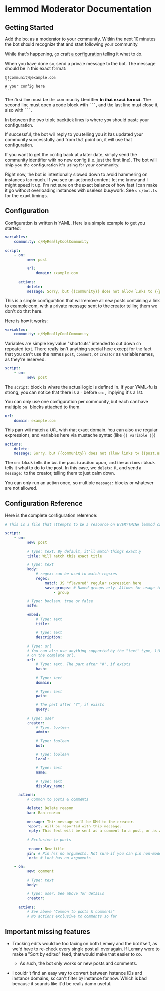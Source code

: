 # lemmod Moderator Documentation

## Getting Started

Add the bot as a moderator to your community. Within the next 10 minutes the bot
should recognize that and start following your community.

While that's happening, go craft [a configuration](#configuration) telling it
what to do.

When you have done so, send a private message to the bot. The message should be
in this exact format:

````
@!community@example.com
```
# your config here
```
````

The first line must be the community identifier **in that exact format**.
The second line must open a code block with ` ``` `, and the last line must close
it, also with ` ``` `.

In between the two triple backtick lines is where you should paste your
configuration.

If successful, the bot will reply to you telling you it has updated your community
successfully, and from that point on, it will use that configuration.

If you want to get the config back at a later date, simply send the community
identifier with no new config (i.e. just the first line). The bot will ship you
the configuration it's using for your community.

Right now, the bot is intentionally slowed down to avoid hammering on instances
too much. If you see un-actioned content, let me know and I might speed it up.
I'm not sure on the exact balance of how fast I can make it go without overloading
instances with useless busywork. See `src/bot.ts` for the exact timings.

## Configuration

Configuration is written in YAML. Here is a simple example to get you started:

```yml
variables:
    community: c/MyReallyCoolCommunity

script:
    - on:
          new: post

          url:
              domain: example.com

      actions:
          delete:
          message: Sorry, but {{community}} does not allow links to {{post.url.domain}}.
```

This is a simple configuration that will remove all new posts containing a link
to example.com, with a private message sent to the creator telling them we don't
do that here.

Here is how it works:

```yml
variables:
    community: c/MyReallyCoolCommunity
```

Variables are simple key:value "shortcuts" intended to cut down on repeated text.
There really isn't anything special here except for the fact that you can't use
the names `post`, `comment`, or `creator` as variable names, as they're reserved.

```yml
script:
    - on:
          new: post
```

The `script:` block is where the actual logic is defined in. If your YAML-fu is
strong, you can notice that there is a `-` before `on:`, implying it's a list.

You can only use one configuration per community, but each can have multiple `on:`
blocks attached to them.

```yaml
url:
    domain: example.com
```

This part will match a URL with that exact domain. You can also use regular
expressions, and variables here via mustache syntax (like `{{ variable }}`)

```yaml
actions:
    delete:
    message: Sorry, but {{community}} does not allow links to {{post.url.domain}}.
```

The `on:` block tells the bot the post to action upon, and the `actions:` block
tells it what to do to the post. In this case, we `delete:` it, and send a
`message:` to the creator, telling them to just calm down.

You can only run an action once, so multiple `message:` blocks or whatever are
not allowed.

## Configuration Reference

Here is the complete configuration reference:

```yaml
# This is a file that attempts to be a resource on EVERYTHING lemmod can do.

script:
    - on:
          new: post

          # Type: text. By default, it'll match things exactly
          title: Will match this exact title

          # Type: text
          body:
              # regex: can be used to match regexes
              regex:
                  match: JS "flavored" regular expression here
                  save_groups: # Named groups only. Allows for usage in actions later on
                      - group

          # Type: boolean. true or false
          nsfw:

          embed:
              # Type: text
              title:

              # Type: text
              description:

          # Type: url
          # You can also use anything supported by the "text" type, like regex,
          # on the complete url.
          url:
              # Type: text. The part after "#", if exists
              hash:

              # Type: text
              domain:

              # Type: text
              path:

              # The part after "?", if exists
              query:

          # Type: user
          creator:
              # Type: boolean
              admin:

              # Type: boolean
              bot:

              # Type: boolean
              local:

              # Type: text
              name:

              # Type: text
              display_name:

      actions:
          # Common to posts & comments

          delete: Delete reason
          ban: Ban reason

          message: This message will be DMd to the creator.
          report: Will be reported with this message.
          reply: This text will be sent as a comment to a post, or as a reply to a comment.

          # Exclusive to posts

          rename: New title
          pin: # Pin has no arguments. Not sure if you can pin non-moderator posts
          lock: # Lock has no arguments

    - on:
          new: comment

          # Type: text
          body:

          # Type: user. See above for details
          creator:

      actions:
          # See above "Common to posts & comments"
          # No actions exclusive to comments so far
```

## Important missing features

-   Tracking edits would be too taxing on both Lemmy and the bot itself, as we'd
    have to re-check every single post all over again. If Lemmy were to make a
    "Sort by edited" feed, that would make that easier to do.

    -   As such, the bot only works on new posts and comments.

-   I couldn't find an easy way to convert between instance IDs and instance domains,
    so can't filter by instance for now. Which is bad because it sounds like it'd
    be really damn useful.

